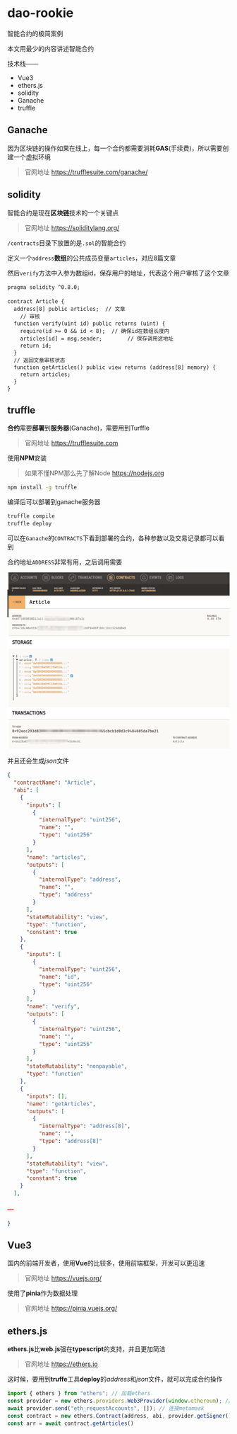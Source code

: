 # dao-rookie


智能合约的极简案例


本文用最少的内容讲述智能合约


技术栈——
- Vue3
- ethers.js
- solidity
- Ganache
- truffle



## Ganache


因为区块链的操作如果在线上，每一个合约都需要消耗**GAS**(手续费)，所以需要创建一个虚拟环境


> 官网地址
> https://trufflesuite.com/ganache/


## solidity


智能合约是现在**区块链**技术的一个关键点


> 官网地址
> https://soliditylang.org/


`/contracts`目录下放置的是`.sol`的智能合约


定义一个`address`**数组**的公共成员变量`articles`，对应8篇文章


然后`verify`方法中入参为数组id，保存用户的地址，代表这个用户审核了这个文章


```sol
pragma solidity ^0.8.0;

contract Article {
  address[8] public articles;  // 文章
    // 审核
  function verify(uint id) public returns (uint) {
    require(id >= 0 && id < 8);  // 确保id在数组长度内
    articles[id] = msg.sender;        // 保存调用这地址
    return id;
  }
  // 返回文章审核状态
  function getArticles() public view returns (address[8] memory) {
    return articles;
  }
}
```


## truffle


**合约**需要**部署**到**服务器**(Ganache)，需要用到Turffle


> 官网地址
> https://trufflesuite.com


使用**NPM**安装


> 如果不懂NPM那么先了解Node
> https://nodejs.org


```bash
npm install -g truffle
```


编译后可以部署到ganache服务器


```bash
truffle compile
truffle deploy
```


可以在`Ganache`的`CONTRACTS`下看到部署的合约，各种参数以及交易记录都可以看到


合约地址`ADDRESS`非常有用，之后调用需要


![ganache](./docs/assets/contract.png)


并且还会生成*json*文件


```json
{
  "contractName": "Article",
  "abi": [
    {
      "inputs": [
        {
          "internalType": "uint256",
          "name": "",
          "type": "uint256"
        }
      ],
      "name": "articles",
      "outputs": [
        {
          "internalType": "address",
          "name": "",
          "type": "address"
        }
      ],
      "stateMutability": "view",
      "type": "function",
      "constant": true
    },
    {
      "inputs": [
        {
          "internalType": "uint256",
          "name": "id",
          "type": "uint256"
        }
      ],
      "name": "verify",
      "outputs": [
        {
          "internalType": "uint256",
          "name": "",
          "type": "uint256"
        }
      ],
      "stateMutability": "nonpayable",
      "type": "function"
    },
    {
      "inputs": [],
      "name": "getArticles",
      "outputs": [
        {
          "internalType": "address[8]",
          "name": "",
          "type": "address[8]"
        }
      ],
      "stateMutability": "view",
      "type": "function",
      "constant": true
    }
  ],

……

}
```


## Vue3


国内的前端开发者，使用**Vue**的比较多，使用前端框架，开发可以更迅速


> 官网地址
> https://vuejs.org/


使用了**pinia**作为数据处理


> 官网地址
> https://pinia.vuejs.org/


## ethers.js


**ethers.js**比**web.js**强在**typescript**的支持，并且更加简洁


> 官网地址
> https://ethers.io


这时候，要用到**truffe**工具**deploy**的*address*和*json*文件，就可以完成合约操作


```js
import { ethers } from "ethers"; // 加载ethers
const provider = new ethers.providers.Web3Provider(window.ethereum); // 构建provider
await provider.send("eth_requestAccounts", []); // 连接metamask
const contract = new ethers.Contract(address, abi, provider.getSigner()); // 使用合约address以及json中的abi
const arr = await contract.getArticles()
```